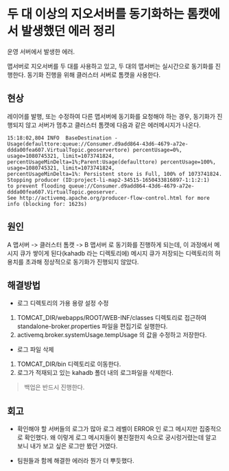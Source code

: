 # 두 대 이상의 지오서버를 동기화하는 톰캣에서 발생했던 에러 정리

운영 서버에서 발생한 에러.

맵서버로 지오서버를 두 대를 사용하고 있고, 두 대의 맵서버는 실시간으로 동기화를 진행한다.
동기화 진행을 위해 클러스터 서버로 톰캣을 사용한다.

## 현상

레이어를 발행, 또는 수정하여 다른 맵서버에 동기화를 요청해야 하는 경우, 동기화가 진행되지 않고 서버가 멈추고
클러스터 톰캣에 다음과 같은 에러메시지가 나온다.

```
15:18:02,804 INFO  BaseDestination - Usage(defaulttore:queue://Consumer.d9add864-43d6-4679-a72e-ddda00fea607.VirtualTopic.geoservertore) percentUsage=0%, 
usage=1080745321, limit=1073741824, percentUsageMinDelta=1%;Parent:Usage(defaulttore) percentUsage=100%, usage=1080745321, limit=1073741824, 
percentUsageMinDelta=1%: Persistent store is Full, 100% of 1073741824. Stopping producer (ID:project-li-map2-34515-1650433816897-1:1:2:1) 
to prevent flooding queue://Consumer.d9add864-43d6-4679-a72e-ddda00fea607.VirtualTopic.geoserver. 
See http://activemq.apache.org/producer-flow-control.html for more info (blocking for: 1623s)
```

## 원인

A 맵서버 -> 클러스터 톰캣 -> B 맵서버
로 동기화를 진행하게 되는데, 이 과정에서 메시지 큐가 쌓이게 된다(kahadb 라는 디렉토리에)
메시지 큐가 저장되는 디렉토리의 허용치를 초과해 정상적으로 동기화가 진행되지 않았다.


## 해결방법

- 로그 디렉토리의 가용 용량 설정 수정

1. TOMCAT_DIR/webapps/ROOT/WEB-INF/classes 디렉토리로 접근하여 standalone-broker.properties 파일을 편집기로 실행한다.
2. activemq.broker.systemUsage.tempUsage 의 값을 수정하고 저장한다.

- 로그 파일 삭제

1. TOMCAT_DIR/bin 디렉토리로 이동한다.
2. 로그가 적재되고 있는 kahadb 폴더 내의 로그파일을 삭제한다.

> 백업은 반드시 진행한다.


## 회고

- 확인해야 할 서버들의 로그가 많아 로그 레벨이 ERROR 인 로그 메시지만 집중적으로 확인했다.
왜 이렇게 로그 메시지들이 불친절한지 속으로 궁시렁거렸는데 알고 보니 내가 보고 싶은 로그만 봤던 거였다.

- 팀원들과 함께 해결한 에러라 뭔가 더 뿌듯했다.